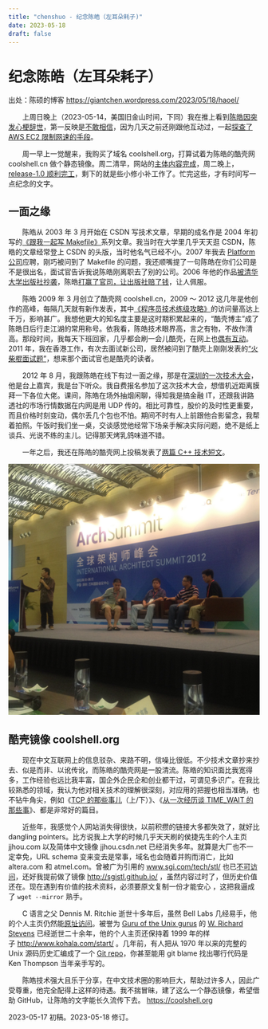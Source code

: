 ```yaml
--- 
title: "chenshuo - 纪念陈皓（左耳朵耗子)"
date: 2023-05-18
draft: false
---
```

# 纪念陈皓（左耳朵耗子）

出处：陈硕的博客 <https://giantchen.wordpress.com/2023/05/18/haoel/>

　　上周日晚上（2023-05-14，美国旧金山时间，下同）我在推上看到[陈皓因突发心梗辞世](https://twitter.com/ghosTM55/status/1657946836643241985)，第一反映是[不敢相信](https://twitter.com/bnu_chenshuo/status/1657952751425589248)，因为几天之前还刚跟他互动过，一起[探查了 AWS EC2 限制网速的手段](https://twitter.com/haoel/status/1654654583149563904)。

　　周一早上一觉醒来，我购买了域名 coolshell.org，打算试着为陈皓的酷壳网 coolshell.cn 做个静态镜像。周二清早，网站的[主体内容完成](https://twitter.com/bnu_chenshuo/status/1658481548319141896)，周二晚上，[release-1.0 顺利完工](https://github.com/chenshuo/coolshell/releases/tag/release-1.0)，剩下的就是些小修小补工作了。忙完这些，才有时间写一点纪念的文字。

## 一面之缘

　　陈皓从 2003 年 3 月开始在 CSDN 写技术文章，早期的成名作是 2004 年初写的[《跟我一起写 Makefile》](https://blog.csdn.net/haoel/article/details/2886)系列文章。我当时在大学里几乎天天逛 CSDN，陈皓的文章经常登上 CSDN 的头版，当时他名气已经不小。2007 年我去 [Platform 公司](https://en.wikipedia.org/wiki/Platform_Computing)应聘，刚巧被问到了 Makefile 的问题，我还顺嘴提了一句陈皓在你们公司是不是很出名，面试官告诉我说陈皓刚离职去了别的公司。2006 年他的作品[被清华大学出版社抄袭](https://blog.csdn.net/haoel/article/details/628927)，陈皓[打赢了官司，让出版社赔了钱](https://blog.csdn.net/haoel/article/details/1383877)，让人佩服。

　　陈皓 2009 年 3 月创立了酷壳网 coolshell.cn，2009 ～ 2012 这几年是他创作的高峰，每隔几天就有新作发表，其中[《程序员技术练级攻略》](https://coolshell.cn/articles/4990.html)的访问量高达上千万，影响甚广。我想他更大的知名度主要是这时期积累起来的，“酷壳博主”成了陈皓日后行走江湖的常用称号。依我看，陈皓技术眼界高，言之有物，不故作清高。那段时间，我每天下班回家，几乎都会刷一会儿酷壳，在网上也[偶有互动](https://twitter.com/haoel/status/53092237634048000)。2011 年，我在香港工作，有次去面试新公司，居然被问到了酷壳上刚刚发表的[“火柴棍面试题”](https://coolshell.org/articles/3961.html)，想来那个面试官也是酷壳的读者。

　　2012 年 8 月，我跟陈皓在线下有过一面之缘，那是在[深圳的一次技术大会](https://www.infoq.cn/article/2012/08/archsummitreview)，他是台上嘉宾，我是台下听众。我自费报名参加了这次技术大会，想借机近距离膜拜一下各位大佬。课间，陈皓在场外抽烟闲聊，得知我是搞金融 IT，还跟我讲路透社的市场行情数据在内网是用 UDP 传的。相比可靠性，股价的及时性更重要，而且价格时刻变动，偶尔丢几个包也不怕。期间不时有人上前跟他合影留念，我帮着拍照。午饭时我们坐一桌，交谈感觉他经常下场亲手解决实际问题，绝不是纸上谈兵、光说不练的主儿。记得那天烤乳鸽味道不错。

　　一年之后，我还在陈皓的酷壳网上投稿发表了[两篇 C++ 技术短文](https://coolshell.cn/articles/author/solstice)。

![深圳 2012 架构师大会](images/shenzhen2012.jpg)

## 酷壳镜像 coolshell.org

　　现在中文互联网上的信息驳杂、来路不明，信噪比很低。不少技术文章抄来抄去、似是而非、以讹传讹，而陈皓的酷壳网是一股清流。陈皓的知识面比我宽得多，工作经验也远比我丰富，国企外企民企和创业都干过，可谓见多识广。在我比较熟悉的领域，我认为他对相关技术的理解很深刻，对应用的把握也相当准确，也不钻牛角尖，例如《[TCP 的那些事儿](https://coolshell.org/articles/11564.html)（上/下）》、《[从一次经历谈 TIME_WAIT 的那些事](https://coolshell.org/articles/22263.html)》、都是非常好的篇目。

　　近些年，我感觉个人网站消失得很快，以前积攒的链接大多都失效了，就好比 dangling pointers。比方说我上大学的时候几乎天天刷的侯捷先生的个人主页 jjhou.com 以及简体中文镜像 jjhou.csdn.net 已经消失多年。就算是大厂也不一定幸免，URL schema 变来变去是常事，域名也会随着并购而消亡，比如 altera.com 和 atmel.com。曾被广为引用的 www.sgi.com/tech/stl/ 也已[不可访问](https://gcc.gnu.org/pipermail/libstdc++/2018-April/046892.html)，还好我提前做了镜像 http://sgistl.github.io/ ，虽然内容过时了，但历史价值还在。现在遇到有价值的技术资料，必须要原文复制一份才能安心 ，这把我逼成了 `wget --mirror` 熟手。

　　C 语言之父 Dennis M. Ritchie 逝世十多年后，虽然 Bell Labs 几经易手，他的个人主页仍然能[原址访问](https://www.bell-labs.com/usr/dmr/www/)。被誉为 [Guru of the Unix gurus](https://www.salon.com/2000/09/01/rich_stevens/) 的 [W. Richard Stevens](https://en.wikipedia.org/wiki/W._Richard_Stevens) 已经逝世二十余年，他的个人主页还保持着 1999 年的样子 http://www.kohala.com/start/ 。几年前，有人把从 1970 年以来的完整的 Unix 源码历史汇编成了一个 [Git repo](https://github.com/dspinellis/unix-history-repo)，你甚至能用 git blame 找出哪行代码是 Ken Thompson 当年亲手写的。

　　陈皓技术强大且乐于分享，在中文技术圈的影响巨大，帮助过许多人，因此广受尊重，他完全配得上这样的待遇。我不揣冒昧，建了这么一个静态镜像，希望借助 GitHub，让陈皓的文字能长久流传下去。 https://coolshell.org

2023-05-17 初稿。2023-05-18 修订。
